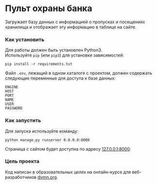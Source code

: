 # Пульт охраны банка
Загружает базу данных с информацией о пропусках и посещениях хранилища и отображает эту информацию в таблице на сайте.

### Как установить
Для работы должен быть установлен Python3.  
Используйте `pip` (или `pip3`) для установки зависимостей:
```
pip install -r requirements.txt
```
Файл `.env`, лежащий в одном каталоге с проектом, должен содержать следующие переменные для доступа к базе данных:
```
ENGINE
HOST
PORT
NAME
USER
PASSWORD
```

### Как запустить
Для запуска используйте команду:
```
python manage.py runserver 0.0.0.0:8000
```
Страница с сайтом будет доступна по адресу [127.0.0.1:8000](http://127.0.0.1:8000/).
### Цель проекта

Код написан в образовательных целях на онлайн-курсе для веб-разработчиков [dvmn.org](https://dvmn.org/).